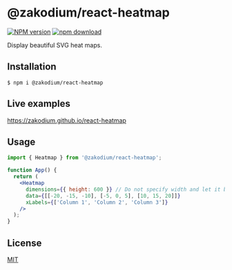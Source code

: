 # @zakodium/react-heatmap

[![NPM version][npm-image]][npm-url]
[![npm download][download-image]][download-url]

Display beautiful SVG heat maps.

## Installation

`$ npm i @zakodium/react-heatmap`

## Live examples

https://zakodium.github.io/react-heatmap

## Usage

```jsx
import { Heatmap } from '@zakodium/react-heatmap';

function App() {
  return (
    <Heatmap
      dimensions={{ height: 600 }} // Do not specify width and let it be responsive
      data={[[-20, -15, -10], [-5, 0, 5], [10, 15, 20]]}
      xLabels={['Column 1', 'Column 2', 'Column 3']}
    />
  );
}
```

## License

[MIT](./LICENSE)

[npm-image]: https://img.shields.io/npm/v/@zakodium/react-heatmap.svg?style=flat-square
[npm-url]: https://www.npmjs.com/package/@zakodium/react-heatmap
[download-image]: https://img.shields.io/npm/dm/@zakodium/react-heatmap.svg?style=flat-square
[download-url]: https://www.npmjs.com/package/@zakodium/react-heatmap
